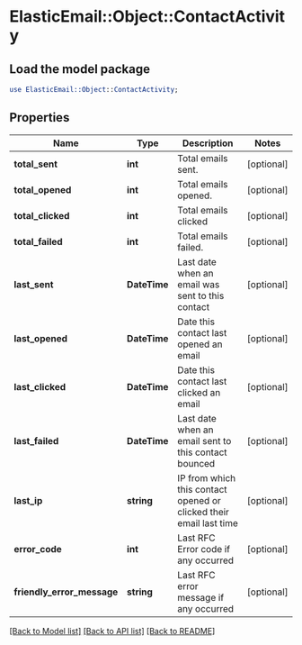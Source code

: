 # ElasticEmail::Object::ContactActivity

## Load the model package
```perl
use ElasticEmail::Object::ContactActivity;
```

## Properties
Name | Type | Description | Notes
------------ | ------------- | ------------- | -------------
**total_sent** | **int** | Total emails sent. | [optional] 
**total_opened** | **int** | Total emails opened. | [optional] 
**total_clicked** | **int** | Total emails clicked | [optional] 
**total_failed** | **int** | Total emails failed. | [optional] 
**last_sent** | **DateTime** | Last date when an email was sent to this contact | [optional] 
**last_opened** | **DateTime** | Date this contact last opened an email | [optional] 
**last_clicked** | **DateTime** | Date this contact last clicked an email | [optional] 
**last_failed** | **DateTime** | Last date when an email sent to this contact bounced | [optional] 
**last_ip** | **string** | IP from which this contact opened or clicked their email last time | [optional] 
**error_code** | **int** | Last RFC Error code if any occurred | [optional] 
**friendly_error_message** | **string** | Last RFC error message if any occurred | [optional] 

[[Back to Model list]](../README.md#documentation-for-models) [[Back to API list]](../README.md#documentation-for-api-endpoints) [[Back to README]](../README.md)


